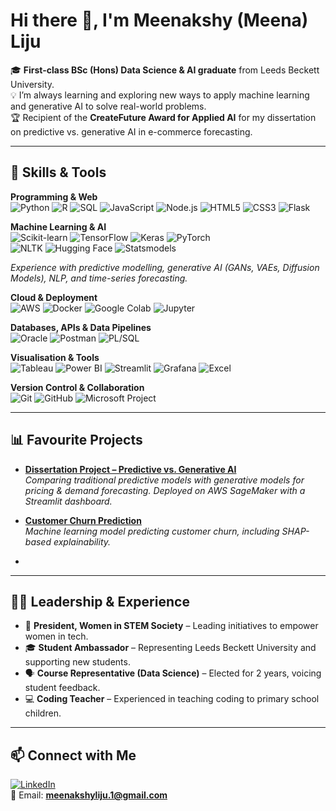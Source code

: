 # Hi there 👋, I'm Meenakshy (Meena) Liju  

🎓 **First-class BSc (Hons) Data Science & AI graduate** from Leeds Beckett University.  
💡 I’m always learning and exploring new ways to apply machine learning and generative AI to solve real-world problems.  
🏆 Recipient of the **CreateFuture Award for Applied AI** for my dissertation on predictive vs. generative AI in e-commerce forecasting.  


---

## 🔧 Skills & Tools  

**Programming & Web**  
![Python](https://img.shields.io/badge/Python-3776AB?style=for-the-badge&logo=python&logoColor=white) 
![R](https://img.shields.io/badge/R-276DC3?style=for-the-badge&logo=r&logoColor=white) 
![SQL](https://img.shields.io/badge/SQL-003B57?style=for-the-badge&logo=databricks&logoColor=white) 
![JavaScript](https://img.shields.io/badge/JavaScript-F7DF1E?style=for-the-badge&logo=javascript&logoColor=black) 
![Node.js](https://img.shields.io/badge/Node.js-339933?style=for-the-badge&logo=node.js&logoColor=white) 
![HTML5](https://img.shields.io/badge/HTML5-E34F26?style=for-the-badge&logo=html5&logoColor=white) 
![CSS3](https://img.shields.io/badge/CSS3-1572B6?style=for-the-badge&logo=css3&logoColor=white) 
![Flask](https://img.shields.io/badge/Flask-000000?style=for-the-badge&logo=flask&logoColor=white)  

**Machine Learning & AI**  
![Scikit-learn](https://img.shields.io/badge/Scikit--learn-F7931E?style=for-the-badge&logo=scikit-learn&logoColor=white) 
![TensorFlow](https://img.shields.io/badge/TensorFlow-FF6F00?style=for-the-badge&logo=tensorflow&logoColor=white) 
![Keras](https://img.shields.io/badge/Keras-D00000?style=for-the-badge&logo=keras&logoColor=white) 
![PyTorch](https://img.shields.io/badge/PyTorch-EE4C2C?style=for-the-badge&logo=pytorch&logoColor=white)  
![NLTK](https://img.shields.io/badge/NLTK-154570?style=for-the-badge&logo=python&logoColor=white) 
![Hugging Face](https://img.shields.io/badge/Hugging%20Face-FFD21E?style=for-the-badge&logo=huggingface&logoColor=black) 
![Statsmodels](https://img.shields.io/badge/Statsmodels-0C55A5?style=for-the-badge&logo=python&logoColor=white) 


*Experience with predictive modelling, generative AI (GANs, VAEs, Diffusion Models), NLP, and time-series forecasting.*


**Cloud & Deployment**  
![AWS](https://img.shields.io/badge/AWS-232F3E?style=for-the-badge&logo=amazon-aws&logoColor=white) 
![Docker](https://img.shields.io/badge/Docker-2496ED?style=for-the-badge&logo=docker&logoColor=white) 
![Google Colab](https://img.shields.io/badge/Google%20Colab-F9AB00?style=for-the-badge&logo=googlecolab&logoColor=white) 
![Jupyter](https://img.shields.io/badge/Jupyter-F37626?style=for-the-badge&logo=jupyter&logoColor=white)  

**Databases, APIs & Data Pipelines**  
![Oracle](https://img.shields.io/badge/Oracle%20APEX-F80000?style=for-the-badge&logo=oracle&logoColor=white) 
![Postman](https://img.shields.io/badge/Postman-FF6C37?style=for-the-badge&logo=postman&logoColor=white) 
![PL/SQL](https://img.shields.io/badge/PL%2FSQL-F80000?style=for-the-badge&logo=oracle&logoColor=white)  

**Visualisation & Tools**  
![Tableau](https://img.shields.io/badge/Tableau-E97627?style=for-the-badge&logo=tableau&logoColor=white) 
![Power BI](https://img.shields.io/badge/PowerBI-F2C811?style=for-the-badge&logo=power-bi&logoColor=black) 
![Streamlit](https://img.shields.io/badge/Streamlit-FF4B4B?style=for-the-badge&logo=streamlit&logoColor=white) 
![Grafana](https://img.shields.io/badge/Grafana-F46800?style=for-the-badge&logo=grafana&logoColor=white) 
![Excel](https://img.shields.io/badge/Excel-217346?style=for-the-badge&logo=microsoft-excel&logoColor=white)  

**Version Control & Collaboration**  
![Git](https://img.shields.io/badge/Git-F05032?style=for-the-badge&logo=git&logoColor=white) 
![GitHub](https://img.shields.io/badge/GitHub-181717?style=for-the-badge&logo=github&logoColor=white) 
![Microsoft Project](https://img.shields.io/badge/Microsoft%20Project-217346?style=for-the-badge&logo=microsoftproject&logoColor=white)  


---

## 📊 Favourite Projects  

- [**Dissertation Project – Predictive vs. Generative AI**](#)  
  *Comparing traditional predictive models with generative models for pricing & demand forecasting. Deployed on AWS SageMaker with a Streamlit dashboard.*  

- [**Customer Churn Prediction**](#)  
  *Machine learning model predicting customer churn, including SHAP-based explainability.*  


-  

---

## 👩‍💻 Leadership & Experience  

- 🌟 **President, Women in STEM Society** – Leading initiatives to empower women in tech.  
- 🎓 **Student Ambassador** – Representing Leeds Beckett University and supporting new students.  
- 🗣 **Course Representative (Data Science)** – Elected for 2 years, voicing student feedback.  
- 💻 **Coding Teacher** – Experienced in teaching coding to primary school children.  

---

## 📫 Connect with Me  

[![LinkedIn](https://img.shields.io/badge/LinkedIn-0A66C2?style=for-the-badge&logo=linkedin&logoColor=white)](https://www.linkedin.com/in/meenakshy-liju/)  
📧 Email: **meenakshyliju.1@gmail.com**  
 
